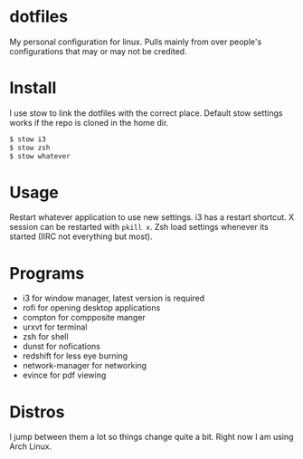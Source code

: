 # dotfiles
My personal configuration for linux. Pulls mainly from over people's configurations that may or may not be credited.
# Install
I use stow to link the dotfiles with the correct place. Default stow settings works if the repo is cloned in the home dir.
```sh
$ stow i3
$ stow zsh
$ stow whatever
```
# Usage
Restart whatever application to use new settings. i3 has a restart shortcut. X session can be restarted with `pkill x`.
Zsh load settings whenever its started (IIRC not everything but most).

# Programs
* i3 for window manager, latest version is required
* rofi for opening desktop applications
* compton for compposite manger
* urxvt for terminal
* zsh for shell
* dunst for nofications
* redshift for less eye burning
* network-manager for networking
* evince for pdf viewing

# Distros
I jump between them a lot so things change quite a bit. Right now I am using Arch Linux.
